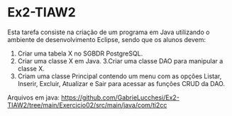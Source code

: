 # Ex2-TIAW2
Esta tarefa consiste na criação de um programa em Java utilizando o ambiente de desenvolvimento Eclipse, sendo que os alunos devem:

1. Criar uma tabela X no SGBDR PostgreSQL.
2. Criar uma classe X em Java.
3.Criar uma classe DAO para manipular a classe X.
4. Criam uma classe Principal contendo um menu com as opções Listar, Inserir, Excluir, Atualizar e Sair para acessar as funções CRUD da DAO.


Arquivos em java: https://github.com/GabrieLucchesi/Ex2-TIAW2/tree/main/Exercicio02/src/main/java/com/ti2cc
